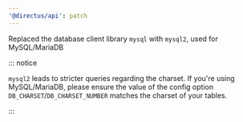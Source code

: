 ```yaml
---
'@directus/api': patch
---
```


Replaced the database client library `mysql` with `mysql2`, used for MySQL/MariaDB

::: notice

`mysql2` leads to stricter queries regarding the charset. If you're using MySQL/MariaDB, please ensure the value of the config option `DB_CHARSET`/`DB_CHARSET_NUMBER` matches the charset of your tables.

:::
